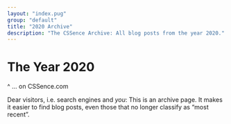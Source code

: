 ```yaml
---
layout: "index.pug"
group: "default"
title: "2020 Archive"
description: "The CSSence Archive: All blog posts from the year 2020."
---
```


# The Year 2020
^ … on CSSence.com

Dear visitors, i.e. search engines and _you_: This is an archive page.
It makes it easier to find blog posts, even those that no longer classify as “most recent”.
